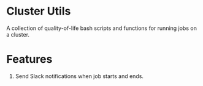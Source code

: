 # Cluster Utils

A collection of quality-of-life bash scripts and functions for running jobs on a cluster.

# Features
1. Send Slack notifications when job starts and ends. 